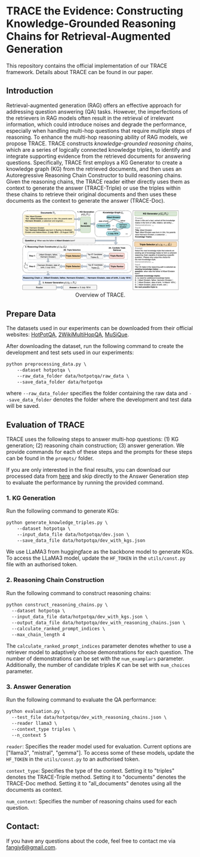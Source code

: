 # TRACE the Evidence: Constructing Knowledge-Grounded Reasoning Chains for Retrieval-Augmented Generation

This repository contains the official implementation of our TRACE framework. Details about TRACE can be found in our paper. 

## Introduction 
Retrieval-augmented generation (RAG) offers an effective approach for addressing question answering (QA) tasks. However, the imperfections of the retrievers in RAG models often result in the retrieval of irrelevant information, which could introduce noises and degrade the performance, especially when handling multi-hop questions that require multiple steps of reasoning.  To enhance the multi-hop reasoning ability of RAG models, we propose TRACE. TRACE constructs *knowledge-grounded reasoning chains*, which are a series of logically connected knowledge triples, to identify and integrate supporting evidence from the retrieved documents for answering questions. Specifically, TRACE first employs a KG Generator to create a knowledge graph (KG) from the retrieved documents, and then uses an Autoregressive Reasoning Chain Constructor to build reasoning chains. Given the reasoning chains, the TRACE reader either directly uses them as context to generate the answer (TRACE-Triple) or use the triples within these chains to retrieve their original documents and then uses these documents as the context to generate the answer (TRACE-Doc). 

<figure style="text-align: center;">
  <img src="figures/model.png" alt="model">
  <figcaption>Overview of TRACE.</figcaption>
</figure>

## Prepare Data 
The datasets used in our experiments can be downloaded from their official websites: [HotPotQA](https://hotpotqa.github.io/), [2WikiMultiHopQA](https://github.com/Alab-NII/2wikimultihop), [MuSiQue](https://github.com/StonyBrookNLP/musique). 

After downloading the dataset, run the following command to create the development and test sets used in our experiments: 

```
python preprocessing_data.py \
    --dataset hotpotqa \
    --raw_data_folder data/hotpotqa/raw_data \
    --save_data_folder data/hotpotqa 
```
where `--raw_data_folder` specifies the folder containing the raw data and `--save_data_folder` denotes the folder where the development and test data will be saved. 


## Evaluation of TRACE 

TRACE uses the following steps to answer multi-hop questions: (1) KG generation; (2) reasoning chain construction; (3) answer generation. 
We provide commands for each of these steps and the prompts for these steps can be found in the `prompts/` folder. 

If you are only interested in the final results, you can download our processed data from [here](https://drive.google.com/drive/folders/1dActiZQi-knaIGEiV--2KgcilBObX1A3?usp=sharing) and skip directly to the Answer Generation step to evaluate the performance by running the provided command. 

### 1. KG Generation 
Run the followiing command to generate KGs: 
```
python generate_knowledge_triples.py \
    --dataset hotpotqa \
    --input_data_file data/hotpotqa/dev.json \
    --save_data_file data/hotpotqa/dev_with_kgs.json 
```
We use LLaMA3 from huggingface as the backbone model to generate KGs. To access the LLaMA3 model, update the `HF_TOKEN` in the `utils/const.py` file with an authorised token. 

### 2. Reasoning Chain Construction 
Run the following command to construct reasoning chains:
```
python construct_reasoning_chains.py \
  --dataset hotpotqa \
  --input_data_file data/hotpotqa/dev_with_kgs.json \
  --output_data_file data/hotpotqa/dev_with_reasoning_chains.json \
  --calculate_ranked_prompt_indices \
  --max_chain_length 4 
```
The `calculate_ranked_prompt_indices` parameter denotes whether to use a retriever model to adaptively choose demonstrations for each question. The number of demonstrations can be set with the `num_examplars` parameter. Additionally, the number of candidate triples $K$ can be set with `num_choices` parameter. 

### 3. Answer Generation 
Run the following command to evaluate the QA performance: 
```
python evaluation.py \
  --test_file data/hotpotqa/dev_with_reasoning_chains.json \
  --reader llama3 \
  --context_type triples \
  --n_context 5 
```
`reader`: Specifies the reader model used for evaluation. Current options are ["llama3", "mistral", "gemma"]. To access some of these models, update the `HF_TOKEN` in the `utils/const.py` to an authorised token. 

`context_type`: Specifies the type of the context. Setting it to "triples" denotes the TRACE-Triple method. Setting it to "documents" denotes the TRACE-Doc method. Setting it to "all_documents" denotes using all the documents as context. 

`num_context`: Specifies the number of reasoning chains used for each question. 


## Contact: 
If you have any questions about the code, feel free to contact me via fangjy6@gmail.com. 